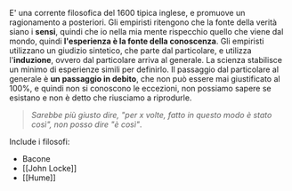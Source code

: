 E' una corrente filosofica del 1600 tipica inglese, e promuove un ragionamento a posteriori.
Gli empiristi ritengono che la fonte della verità siano i **sensi**, quindi che io nella mia mente rispecchio quello che viene dal mondo, quindi **l'esperienza è la fonte della conoscenza**.
Gli empiristi utilizzano un giudizio sintetico, che parte dal particolare, e utilizza l'**induzione**, ovvero dal particolare arriva al generale. La scienza stabilisce un minimo di esperienze simili per definirlo.
Il passaggio dal particolare al generale è **un passaggio in debito**, che non può essere mai giustificato al 100%, e quindi non si conoscono le eccezioni, non possiamo sapere se esistano e non è detto che riusciamo a riprodurle.
> *Sarebbe più giusto dire, "per x volte, fatto in questo modo è stato così", non posso dire "è così"*.

Include i filosofi:
- Bacone
- [[John Locke]]
- [[Hume]]